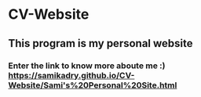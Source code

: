 # CV-Website
## This program is my personal website
### Enter the link to know more aboute me :) https://samikadry.github.io/CV-Website/Sami's%20Personal%20Site.html
